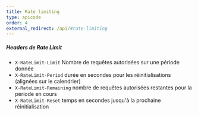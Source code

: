 ```yaml
---
title: Rate limiting
type: apicode
order: 4
external_redirect: /api/#rate-limiting
---
```

##### Headers de Rate Limit 

* `X-RateLimit-Limit` Nombre de requêtes autorisées sur une période donnée
* `X-RateLimit-Period` durée en secondes pour les réinitialisations (alignées sur le calendrier)
* `X-RateLimit-Remaining` nombre de requêtes autorisées restantes pour la période en cours
* `X-RateLimit-Reset` temps en secondes jusqu'à la prochaine réinitialisation